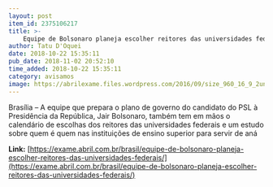 ```yaml
---
layout: post
item_id: 2375106217
title: >-
    Equipe de Bolsonaro planeja escolher reitores das universidades federais
author: Tatu D'Oquei
date: 2018-10-22 15:35:11
pub_date: 2018-11-02 20:52:10
time_added: 2018-10-22 15:35:11
category: avisamos
image: https://abrilexame.files.wordpress.com/2016/09/size_960_16_9_2universidade-de-saopaulo6003.jpg?quality=70&strip=info&w=680&h=453&crop=1
---
```


Brasília – A equipe que prepara o plano de governo do candidato do PSL à Presidência da República, Jair Bolsonaro, também tem em mãos o calendário de escolhas dos reitores das universidades federais e um estudo sobre quem é quem nas instituições de ensino superior para servir de aná

**Link:** [https://exame.abril.com.br/brasil/equipe-de-bolsonaro-planeja-escolher-reitores-das-universidades-federais/](https://exame.abril.com.br/brasil/equipe-de-bolsonaro-planeja-escolher-reitores-das-universidades-federais/)

